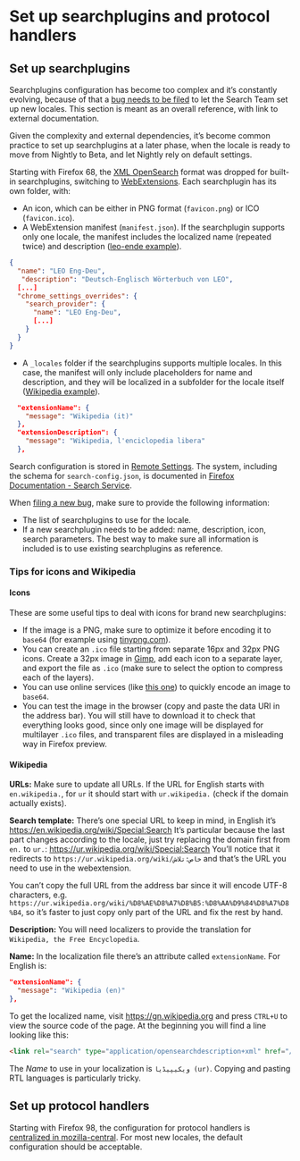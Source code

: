# Set up searchplugins and protocol handlers

<!-- toc -->

## Set up searchplugins

Searchplugins configuration has become too complex and it’s constantly evolving, because of that a [bug needs to be filed](https://bugzilla.mozilla.org/enter_bug.cgi?product=Firefox&component=Search) to let the Search Team set up new locales. This section is meant as an overall reference, with link to external documentation.

Given the complexity and external dependencies, it’s become common practice to set up searchplugins at a later phase, when the locale is ready to move from Nightly to Beta, and let Nightly rely on default settings.

Starting with Firefox 68, the [XML OpenSearch](https://developer.mozilla.org/en-US/docs/Web/OpenSearch) format was dropped for built-in searchplugins, switching to [WebExtensions](https://searchfox.org/mozilla-central/source/browser/components/search/extensions). Each searchplugin has its own folder, with:
* An icon, which can be either in PNG format (`favicon.png`) or ICO (`favicon.ico`).
* A WebExtension manifest (`manifest.json`). If the searchplugin supports only one locale, the manifest includes the localized name (repeated twice) and description ([leo-ende example](https://searchfox.org/mozilla-central/rev/a78233c11a6baf2c308fbed17eb16c6e57b6a2ac/browser/components/search/extensions/leo_ende_de/manifest.json)).

```JSON
{
  "name": "LEO Eng-Deu",
   "description": "Deutsch-Englisch Wörterbuch von LEO",
  [...]
  "chrome_settings_overrides": {
    "search_provider": {
      "name": "LEO Eng-Deu",
      [...]
    }
  }
}
```

* A `_locales` folder if the searchplugins supports multiple locales. In this case, the manifest will only include placeholders for name and description, and they will be localized in a subfolder for the locale itself ([Wikipedia example](https://searchfox.org/mozilla-central/rev/a78233c11a6baf2c308fbed17eb16c6e57b6a2ac/browser/components/search/extensions/wikipedia/_locales/it/messages.json)).

```JSON
  "extensionName": {
    "message": "Wikipedia (it)"
  },
  "extensionDescription": {
    "message": "Wikipedia, l'enciclopedia libera"
  },
```

Search configuration is stored in [Remote Settings](https://firefox.settings.services.mozilla.com/v1/buckets/main/collections/search-config/records). The system, including the schema for `search-config.json`, is documented in [Firefox Documentation - Search Service](https://firefox-source-docs.mozilla.org/toolkit/search/index.html).

When [filing a new bug](https://bugzilla.mozilla.org/enter_bug.cgi?product=Firefox&component=Search), make sure to provide the following information:
* The list of searchplugins to use for the locale.
* If a new searchplugin needs to be added: name, description, icon, search parameters. The best way to make sure all information is included is to use existing searchplugins as reference.

### Tips for icons and Wikipedia

#### Icons

These are some useful tips to deal with icons for brand new searchplugins:
* If the image is a PNG, make sure to optimize it before encoding it to `base64` (for example using [tinypng.com](https://tinypng.com/)).
* You can create an `.ico` file starting from separate 16px and 32px PNG icons. Create a 32px image in [Gimp](https://www.gimp.org/), add each icon to a separate layer, and export the file as `.ico` (make sure to select the option to compress each of the layers).
* You can use online services (like [this one](http://freeonlinetools24.com/base64-image)) to quickly encode an image to `base64`.
* You can test the image in the browser (copy and paste the data URI in the address bar). You will still have to download it to check that everything looks good, since only one image will be displayed for multilayer `.ico` files, and transparent files are displayed in a misleading way in Firefox preview.

#### Wikipedia

**URLs:** Make sure to update all URLs. If the URL for English starts with `en.wikipedia.`, for `ur` it should start with `ur.wikipedia.` (check if the domain actually exists).

**Search template:** There’s one special URL to keep in mind, in English it’s https://en.wikipedia.org/wiki/Special:Search
It’s particular because the last part changes according to the locale, just try replacing the domain first from `en.` to `ur.`: https://ur.wikipedia.org/wiki/Special:Search
You’ll notice that it redirects to `https://ur.wikipedia.org/wiki/خاص:تلاش` and that’s the URL you need to use in the webextension.

You can’t copy the full URL from the address bar since it will encode UTF-8 characters, e.g. `https://ur.wikipedia.org/wiki/%D8%AE%D8%A7%D8%B5:%D8%AA%D9%84%D8%A7%D8%B4`, so it’s faster to just copy only part of the URL and fix the rest by hand.

**Description:** You will need localizers to provide the translation for `Wikipedia, the Free Encyclopedia`.

**Name:** In the localization file there’s an attribute called `extensionName`. For English is:

```JSON
"extensionName": {
  "message": "Wikipedia (en)"
},
```

To get the localized name, visit https://gn.wikipedia.org and press `CTRL+U` to view the source code of the page. At the beginning you will find a line looking like this:

```HTML
<link rel="search" type="application/opensearchdescription+xml" href="/w/opensearch_desc.php" title="ویکیپیڈیا (ur)"/>
```

The *Name* to use in your localization is `ویکیپیڈیا (ur)`. Copying and pasting RTL languages is particularly tricky.

## Set up protocol handlers

Starting with Firefox 98, the configuration for protocol handlers is [centralized in mozilla-central](https://searchfox.org/mozilla-central/source/uriloader/exthandler/HandlerList.jsm). For most new locales, the default configuration should be acceptable.
